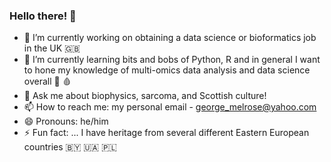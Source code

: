 ### Hello there! 👋

- 🔭 I’m currently working on obtaining a data science or bioformatics job in the UK 🇬🇧 
- 🌱 I’m currently learning bits and bobs of Python, R and in general I want to hone my knowledge of multi-omics data analysis and data science overall 🧬 🩸 
- 💬 Ask me about biophysics, sarcoma, and Scottish culture!
- 📫 How to reach me: my personal email - george_melrose@yahoo.com
- 😄 Pronouns: he/him
- ⚡ Fun fact: ... I have heritage from several different Eastern European countries 🇧🇾 🇺🇦 🇵🇱

